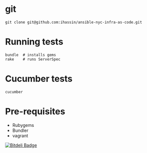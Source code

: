 # git

```
git clone git@github.com:ihassin/ansible-nyc-infra-as-code.git
```

# Running tests

```
bundle  # installs gems
rake	# runs ServerSpec
```

# Cucumber tests

```
cucumber
```

# Pre-requisites

* Rubygems
* Bundler
* vagrant


[![Bitdeli Badge](https://d2weczhvl823v0.cloudfront.net/ihassin/ansible-nyc-infra-as-code/trend.png)](https://bitdeli.com/free "Bitdeli Badge")

